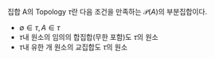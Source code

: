 집합 A의 Topology $\tau$란 다음 조건을 만족하는 $\mathcal P(A)$의 부분집합이다.

- $\emptyset \in \tau,A \in \tau$
- $\tau$내 원소의 임의의 합집합(무한 포함)도 $\tau$의 원소
- $\tau$내 유한 개 원소의 교집합도 $\tau$의 원소